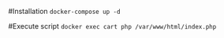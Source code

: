 #Installation
`docker-compose up -d`

#Execute script 
`docker exec cart php /var/www/html/index.php`
